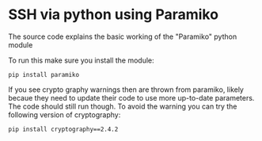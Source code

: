 # SSH via python using Paramiko
The source code explains the basic working of the "Paramiko" python module

To run this make sure you install the module:
```
pip install paramiko
```

If you see crypto graphy warnings then are thrown from paramiko, likely becaue they need to update their code to use more up-to-date parameters. The code should still run though. To avoid the warning you can try the following version of cryptography:
```
pip install cryptography==2.4.2
```
